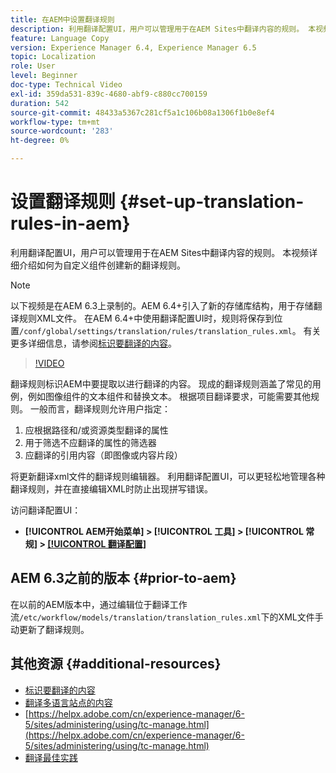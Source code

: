 ```yaml
---
title: 在AEM中设置翻译规则
description: 利用翻译配置UI，用户可以管理用于在AEM Sites中翻译内容的规则。 本视频详细介绍如何为自定义组件创建新的翻译规则。
feature: Language Copy
version: Experience Manager 6.4, Experience Manager 6.5
topic: Localization
role: User
level: Beginner
doc-type: Technical Video
exl-id: 359da531-839c-4680-abf9-c880cc700159
duration: 542
source-git-commit: 48433a5367c281cf5a1c106b08a1306f1b0e8ef4
workflow-type: tm+mt
source-wordcount: '283'
ht-degree: 0%

---
```


# 设置翻译规则 {#set-up-translation-rules-in-aem}

利用翻译配置UI，用户可以管理用于在AEM Sites中翻译内容的规则。 本视频详细介绍如何为自定义组件创建新的翻译规则。

>[!NOTE]
>
> 以下视频是在AEM 6.3上录制的。AEM 6.4+引入了新的存储库结构，用于存储翻译规则XML文件。 在AEM 6.4+中使用翻译配置UI时，规则将保存到位置`/conf/global/settings/translation/rules/translation_rules.xml`。 有关更多详细信息，请参阅[标识要翻译的内容](https://helpx.adobe.com/cn/experience-manager/6-5/sites/administering/using/tc-rules.html)。

>[!VIDEO](https://video.tv.adobe.com/v/38442?quality=12&learn=on&captions=chi_hans)

翻译规则标识AEM中要提取以进行翻译的内容。 现成的翻译规则涵盖了常见的用例，例如图像组件的文本组件和替换文本。 根据项目翻译要求，可能需要其他规则。 一般而言，翻译规则允许用户指定：

1. 应根据路径和/或资源类型翻译的属性
2. 用于筛选不应翻译的属性的筛选器
3. 应翻译的引用内容（即图像或内容片段）

将更新翻译xml文件的翻译规则编辑器。 利用翻译配置UI，可以更轻松地管理各种翻译规则，并在直接编辑XML时防止出现拼写错误。

访问翻译配置UI：

* **[!UICONTROL AEM开始菜单] > [!UICONTROL 工具] > [!UICONTROL 常规] > [[!UICONTROL 翻译配置]](http://localhost:4502/libs/cq/translation/translationrules/contexts.html)**

## AEM 6.3之前的版本 {#prior-to-aem}

在以前的AEM版本中，通过编辑位于翻译工作流`/etc/workflow/models/translation/translation_rules.xml`下的XML文件手动更新了翻译规则。

## 其他资源 {#additional-resources}

* [标识要翻译的内容](https://helpx.adobe.com/cn/experience-manager/6-5/sites/administering/using/tc-rules.html)
* [翻译多语言站点的内容](https://helpx.adobe.com/cn/experience-manager/6-5/sites/administering/using/translation.html)
* [https://helpx.adobe.com/cn/experience-manager/6-5/sites/administering/using/tc-manage.html](https://helpx.adobe.com/cn/experience-manager/6-5/sites/administering/using/tc-manage.html)
* [翻译最佳实践](https://helpx.adobe.com/cn/experience-manager/6-5/sites/administering/using/tc-bp.html)
